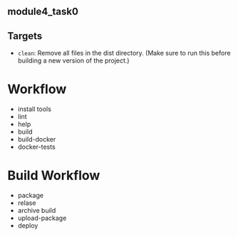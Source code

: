 ## module4_task0

## Targets

- `clean`: Remove all files in the dist directory. (Make sure to run this before building a new version of the project.)

# Workflow
- install tools
- lint
- help
- build
- build-docker
- docker-tests

# Build Workflow
- package
- relase
- archive build
- upload-package
- deploy
